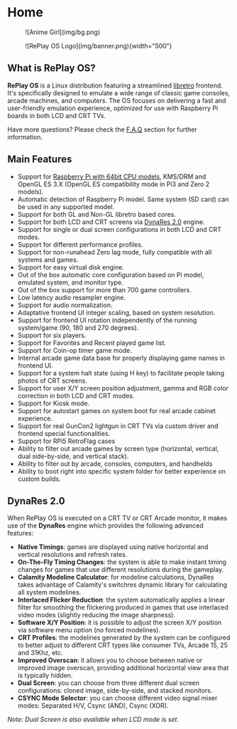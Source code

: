 # Home

<figure markdown>
  ![Anime Girl](img/bg.png)
</figure>

<figure markdown>
  ![RePlay OS Logo](img/banner.png){width="500"}
</figure>

## What is RePlay OS?

**RePlay OS** is a Linux distribution featuring a streamlined [libretro](./faq.md/#what-is-libretro) frontend. It's specifically designed to emulate a wide range of classic game consoles, arcade machines, and computers. The OS focuses on delivering a fast and user-friendly emulation experience, optimized for use with Raspberry Pi boards in both LCD and CRT TVs.

Have more questions? Please check the [F.A.Q](./faq.md) section for further information.

## Main Features

- Support for [Raspberry Pi with 64bit CPU models](./sysreq.md), KMS/DRM and OpenGL ES 3.X (OpenGL ES compatibility mode in Pi3 and Zero 2 models).
- Automatic detection of Raspberry Pi model. Same system (SD card) can be used in any supported model.
- Support for both GL and Non-GL libretro based cores.
- Support for both LCD and CRT screens via [DynaRes 2.0](index.md#dynares-20) engine.
- Support for single or dual screen configurations in both LCD and CRT modes.
- Support for different performance profiles.
- Support for non-runahead Zero lag mode, fully compatible with all systems and games.
- Support for easy virtual disk engine.
- Out of the box automatic core configuration based on Pi model, emulated system, and monitor type.
- Out of the box support for more than 700 game controllers.
- Low latency audio resampler engine.
- Support for audio normalization.
- Adaptative frontend UI integer scaling, based on system resolution.
- Support for frontend UI rotation independently of the running system/game (90, 180 and 270 degrees).
- Support for six players.
- Support for Favorites and Recent played game list.
- Support for Coin-op timer game mode.
- Internal arcade game data base for properly displaying game names in frontend UI.
- Support for a system halt state (using H key) to facilitate people taking photos of CRT screens.
- Support for user X/Y screen position adjustment, gamma and RGB color correction in both LCD and CRT modes.
- Support for Kiosk mode.
- Support for autostart games on system boot for real arcade cabinet experience.
- Support for real GunCon2 lightgun in CRT TVs via custom driver and frontend special functionalities.
- Support for RPi5 RetroFlag cases
- Ability to filter out arcade games by screen type (horizontal, vertical, dual side-by-side, and vertical stack).
- Ability to filter out by arcade, consoles, computers, and handhelds
- Ability to boot right into specific system folder for better experience on custom builds.

## DynaRes 2.0

When RePlay OS is executed on a CRT TV or CRT Arcade monitor, it makes use of the **DynaRes** engine which provides the following advanced features:

- **Native Timings**: games are displayed using native horizontal and vertical resolutions and refresh rates.
- **On-The-Fly Timing Changes**: the system is able to make instant timing changes for games that use different resolutions during the gameplay.
- **Calamity Modeline Calculator**: for modeline calculations, DynaRes takes advantage of Calamity's switchres dynamic library for calculating all system modelines.
- **Interlaced Flicker Reduction**ː the system automatically applies a linear filter for smoothing the flickering produced in games that use interlaced video modes (slightly reducing the image sharpness).
- **Software X/Y Position**: it is possible to adjust the screen X/Y position via software menu option (no forced modelines).
- **CRT Profiles**: the modelines generated by the system can be configured to better adjust to different CRT types like consumer TVs, Arcade 15, 25 and 31Khz, etc.
- **Improved Overscan**: it allows you to choose between native or improved image overscan, providing additional horizontal view area that is typically hidden.
- **Dual Screen**: you can choose from three different dual screen configurations: cloned image, side-by-side, and stacked monitors.
- **CSYNC Mode Selector**: you can choose different video signal mixer modes: Separated H/V, Csync (AND), Csync (XOR).

*Note: Dual Screen is also available when LCD mode is set.*
